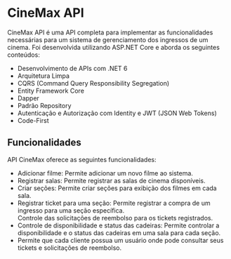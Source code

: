 
</head>
<body>
  <h1>CineMax API</h1>

  <p>
    CineMax API é uma API completa para implementar as funcionalidades necessárias para um sistema de gerenciamento dos ingressos de um cinema. Foi desenvolvida utilizando ASP.NET Core e aborda os seguintes conteúdos:
  </p>

  <ul>
    <li>Desenvolvimento de APIs com .NET 6</li>
    <li>Arquitetura Limpa</li>
    <li>CQRS (Command Query Responsibility Segregation)</li>
    <li>Entity Framework Core</li>
    <li>Dapper</li>
    <li>Padrão Repository</li>
    <li>Autenticação e Autorização com Identity e JWT (JSON Web Tokens)</li>
    <li>Code-First</li>
  </ul>

  <h2>Funcionalidades</h2>

  <p>
     API CineMax oferece as seguintes funcionalidades:
  </p>

  <ul>
    <li>Adicionar filme: Permite adicionar um novo filme ao sistema.</li>
    <li>Registrar salas: Permite registrar as salas de cinema disponíveis.</li>
    <li>Criar seções: Permite criar seções para exibição dos filmes em cada sala.</li>
    <li>Registrar ticket para uma seção: Permite registrar a compra de um ingresso para uma seção específica.</li>
    </li>Controle das solicitaçôes de reembolso para os tickets registrados.</li>
    <li>Controle de disponibilidade e status das cadeiras: Permite controlar a disponibilidade e o status das cadeiras em uma sala para cada seção.</li>
    <li>Permite que cada cliente possua um usuário onde pode consultar seus tickets e solicitações de reembolso.</li>
  </ul>
